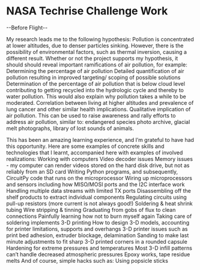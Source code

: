 # NASA Techrise Challenge Work

--Before Flight--

My research leads me to the following hypothesis: Pollution is concentrated at lower altitudes, due to denser particles sinking. However, there is the possibility of environmental factors, such as thermal inversion, causing a different result. Whether or not the project supports my hypothesis, it should should reveal important ramifications of air pollution, for example:
Determining the percentage of air pollution
Detailed quantification of air pollution resulting in improved targeting/ scoping of possible solutions
Determination of the percentage of air pollution that is below cloud level contributing to getting recycled into the hydrologic cycle and thereby to water pollution. This would also explain why pollution takes a while to be moderated.
Correlation between living at higher altitudes and prevalence of lung cancer and other similar health implications.
Qualitative implication of air pollution. This can be used to raise awareness and rally efforts to address air pollution, similar to: endangered species photo archive, glacial melt photographs, library of lost sounds of animals.

This has been an amazing learning experience, and I’m grateful to have had this opportunity. Here are some examples of concrete skills and technologies that I learnt, accompanied here with examples of involved realizations:
Working with computers
Video decoder issues
Memory issues - my computer can render videos stored on the hard disk drive, but not as reliably from an SD card
Writing Python programs, and subsequently, CircuitPy code that runs on the microprocessor
Wiring up microprocessors and sensors
including how MISO/MOSI ports and the I2C interface work
Handling multiple data streams with limited TX ports
Disassembling off the shelf products to extract individual components
Regulating circuits using pull-up resistors (more current is not always good!)
Soldering & heat shrink tubing
Wire stripping & tinning
Graduating from gobs of flux to clean connections
Painfully learning how not to burn myself again
Taking care of soldering implements
3-D printing
How to design 3-D models, accounting for printer limitations, supports and overhangs
3-D printer issues such as print bed adhesion, extruder blockage, delamination
Sanding to make last minute adjustments to fit sharp 3-D printed corners in a rounded capsule
Hardening for extreme pressures and temperatures
Most 3-D infill patterns can’t handle decreased atmospheric pressures
Epoxy works, tape residue melts
And of course, simple hacks such as:
Using popsicle sticks

